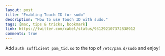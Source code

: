 ```yaml
---
layout: post
title: "Enabling Touch ID for sudo"
description: "How to use Touch ID with sudo."
tags: [mac, tips & tricks, bookmark]
link: https://twitter.com/cabel/status/931292107372838912
comments: true
---
```

Add `auth sufficient pam_tid.so` to the top of `/etc/pam.d/sudo` and enjoy!
